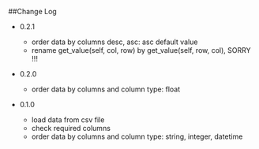 ##Change Log

* 0.2.1
    * order data by columns desc, asc: asc default value
    * rename get_value(self, col, row) by get_value(self, row, col), SORRY !!!

* 0.2.0
    * order data by columns and column type: float
    
* 0.1.0
    * load data from csv file
    * check required columns
    * order data by columns and column type: string, integer, datetime

